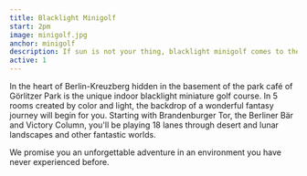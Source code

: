 ```yaml
---
title: Blacklight Minigolf
start: 2pm
image: minigolf.jpg
anchor: minigolf
description: If sun is not your thing, blacklight minigolf comes to the rescue.
active: 1
---
```


<p>
	In the heart of Berlin-Kreuzberg hidden in the basement of the park café of Görlitzer Park is the unique indoor blacklight miniature golf course. In 5 rooms created by color and light, the backdrop of a wonderful fantasy journey will begin for you. Starting with Brandenburger Tor, the Berliner Bär and Victory Column, you'll be playing 18 lanes through desert and lunar landscapes and other fantastic worlds.
</p>
<p>
	We promise you an unforgettable adventure in an environment you have never experienced before.
</p>


